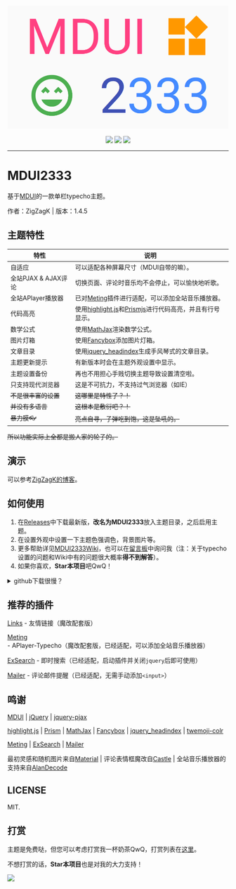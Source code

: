![](screenshot.png)

<p align="center">
	<a href="https://github.com/ZigZagK/typecho-theme-MDUI2333/releases/latest"><img src="https://img.shields.io/github/v/release/ZigZagK/typecho-theme-MDUI2333?color=448AFF&style=for-the-badge" /></a>
	<img src="https://img.shields.io/github/license/ZigZagK/typecho-theme-MDUI2333.svg?color=8BC34A&style=for-the-badge" />
	<img src="https://img.shields.io/github/last-commit/ZigZagK/typecho-theme-MDUI2333.svg?color=FF9800&style=for-the-badge" />
</p><hr>

# MDUI2333

基于[MDUI](https://mdui.org)的一款单栏typecho主题。

作者：ZigZagK | 版本：1.4.5

## 主题特性

| 特性                 | 说明                                                         |
| -------------------- | ------------------------------------------------------------ |
| 自适应               | 可以适配各种屏幕尺寸（MDUI自带的嘛）。                       |
| 全站PJAX & AJAX评论  | 切换页面、评论时音乐均不会停止，可以愉快地听歌。             |
| 全站APlayer播放器    | 已对[Meting](https://github.com/ZigZagK/APlayer-Typecho)插件进行适配，可以添加全站音乐播放器。 |
| 代码高亮             | 使用[highlight.js](https://highlightjs.org/)和[Prismjs](https://prismjs.com/)进行代码高亮，并且有行号显示。 |
| 数学公式             | 使用[MathJax](https://www.mathjax.org/)渲染数学公式。        |
| 图片灯箱             | 使用[Fancybox](https://fancyapps.com/fancybox/3/)添加图片灯箱。 |
| 文章目录             | 使用[jquery_headindex](https://github.com/mnnyang/jquery_headindex)生成手风琴式的文章目录。 |
| 主题更新提示         | 有新版本时会在主题外观设置中显示。                           |
| 主题设置备份         | 再也不用担心手贱切换主题导致设置清空啦。                     |
| 只支持现代浏览器     | 这是不可抗力，不支持过气浏览器（如IE）                       |
| ~~不是很丰富的设置~~ | ~~这哪里是特性了？！~~                                       |
| ~~并没有多语言~~     | ~~这根本是敷衍吧？！~~                                       |
| ~~暴力膜👓~~          | ~~亮点自寻，子弹吃到饱，这是坠吼的。~~                       |

~~所以功能实际上全都是搬人家的轮子的。~~

## 演示

可以参考[ZigZagK的博客](https://zigzagk.top)。

## 如何使用

1. 在[Releases](https://github.com/ZigZagK/typecho-theme-MDUI2333/releases)中下载最新版，**改名为MDUI2333**放入主题目录，之后启用主题。
2. 在设置外观中设置一下主题色强调色，背景图片等。
3. 更多帮助详见[MDUI2333Wiki](https://github.com/ZigZagK/typecho-theme-MDUI2333/wiki)，也可以在[留言板](https://zigzagk.top/messages#comments)中询问我（注：关于typecho设置的问题和Wiki中有的问题很大概率**得不到解答**）。
4. 如果你喜欢，**Star本项目**吧QwQ！

<details>
<summary>github下载很慢？</summary><br>


这可能是由于“众所周知的原因”导致的，您可以过段时间再下载，或者使用[备用下载地址](http://api.zigzagk.top/MDUI2333/MDUI2333.zip)。

**注：该下载地址是自动抓取最新Release的，可能会存在抓取失败等情况，不推荐使用。**

</details>

## 推荐的插件

[Links](https://github.com/ZigZagK/typecho-links-material) - 友情链接（魔改配套版）

[Meting](https://github.com/ZigZagK/APlayer-Typecho) - APlayer-Typecho（魔改配套版，已经适配，可以添加全站音乐播放器）

[ExSearch](https://github.com/AlanDecode/Typecho-Plugin-ExSearch) - 即时搜索（已经适配，启动插件并关闭`jquery`后即可使用）

[Mailer](https://github.com/AlanDecode/Typecho-Plugin-Mailer) - 评论邮件提醒（已经适配，无需手动添加`<input>`）

## 鸣谢

[MDUI](https://mdui.org) | [jQuery](https://github.com/jquery/jquery) | [jquery-pjax](https://github.com/defunkt/jquery-pjax)

[highlight.js](https://highlightjs.org/) | [Prism](https://prismjs.com/) | [MathJax](https://www.mathjax.org/) | [Fancybox](https://fancyapps.com/fancybox/3/) | [jquery_headindex](https://github.com/mnnyang/jquery_headindex) | [twemoji-colr](https://github.com/mozilla/twemoji-colr)

[Meting](https://github.com/MoePlayer/APlayer-Typecho) | [ExSearch](https://github.com/AlanDecode/Typecho-Plugin-ExSearch) | [Mailer](https://github.com/AlanDecode/Typecho-Plugin-Mailer)

最初灵感和随机图片来自[Material](https://github.com/idawnlight/typecho-theme-material) | 评论表情框魔改自[Castle](https://github.com/ohmyga233/castle-Typecho-Theme) | 全站音乐播放器的支持来自[AlanDecode](https://github.com/MoePlayer/APlayer-Typecho/pull/60)

## LICENSE

MIT.

## 打赏

主题是免费哒，但您可以考虑打赏我一杯奶茶QwQ，打赏列表在[这里](https://zigzagk.top/about)。

不想打赏的话，**Star本项目**也是对我的大力支持！

![](https://zigzagk.top/usr/uploads/2019/02/3881882270.jpg)